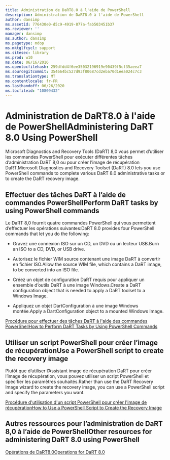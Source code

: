 ```yaml
---
title: Administration de DaRT8.0 à l'aide de PowerShell
description: Administration de DaRT8.0 à l'aide de PowerShell
author: dansimp
ms.assetid: 776430e0-d5c9-4919-877a-fab503451b37
ms.reviewer: ''
manager: dansimp
ms.author: dansimp
ms.pagetype: mdop
ms.mktglfcycl: support
ms.sitesec: library
ms.prod: w10
ms.date: 06/16/2016
ms.openlocfilehash: 259dfdd4f6ee35032196919e90439f5cf35aeea7
ms.sourcegitcommit: 354664bc527d93f80687cd2eba70d1eea024c7c3
ms.translationtype: MT
ms.contentlocale: fr-FR
ms.lasthandoff: 06/26/2020
ms.locfileid: "10809432"
---
```

# <span data-ttu-id="07d8a-103">Administration de DaRT8.0 à l'aide de PowerShell</span><span class="sxs-lookup"><span data-stu-id="07d8a-103">Administering DaRT 8.0 Using PowerShell</span></span>


<span data-ttu-id="07d8a-104">Microsoft Diagnostics and Recovery Tools (DaRT) 8,0 vous permet d’utiliser les commandes PowerShell pour exécuter différentes tâches d’administration DaRT 8,0 ou pour créer l’image de récupération DaRT.</span><span class="sxs-lookup"><span data-stu-id="07d8a-104">Microsoft Diagnostics and Recovery Toolset (DaRT) 8.0 lets you use PowerShell commands to complete various DaRT 8.0 administrative tasks or to create the DaRT recovery image.</span></span>

## <span data-ttu-id="07d8a-105">Effectuer des tâches DaRT à l’aide de commandes PowerShell</span><span class="sxs-lookup"><span data-stu-id="07d8a-105">Perform DaRT tasks by using PowerShell commands</span></span>


<span data-ttu-id="07d8a-106">Le DaRT 8,0 fournit quatre commandes PowerShell qui vous permettent d’effectuer les opérations suivantes:</span><span class="sxs-lookup"><span data-stu-id="07d8a-106">DaRT 8.0 provides four PowerShell commands that let you do the following:</span></span>

-   <span data-ttu-id="07d8a-107">Gravez une connexion ISO sur un CD, un DVD ou un lecteur USB.</span><span class="sxs-lookup"><span data-stu-id="07d8a-107">Burn an ISO to a CD, DVD, or USB drive.</span></span>

-   <span data-ttu-id="07d8a-108">Autorisez le fichier WIM source contenant une image DaRT à convertir en fichier ISO.</span><span class="sxs-lookup"><span data-stu-id="07d8a-108">Allow the source WIM file, which contains a DaRT image, to be converted into an ISO file.</span></span>

-   <span data-ttu-id="07d8a-109">Créez un objet de configuration DaRT requis pour appliquer un ensemble d’outils DaRT à une image Windows.</span><span class="sxs-lookup"><span data-stu-id="07d8a-109">Create a DaRT configuration object that is needed to apply a DaRT toolset to a Windows Image.</span></span>

-   <span data-ttu-id="07d8a-110">Appliquez un objet DartConfiguration à une image Windows montée.</span><span class="sxs-lookup"><span data-stu-id="07d8a-110">Apply a DartConfiguration object to a mounted Windows Image.</span></span>

[<span data-ttu-id="07d8a-111">Procédure pour effectuer des tâches DaRT à l'aide des commandes PowerShell</span><span class="sxs-lookup"><span data-stu-id="07d8a-111">How to Perform DaRT Tasks by Using PowerShell Commands</span></span>](how-to-perform-dart-tasks-by-using-powershell-commands-dart-8.md)

## <span data-ttu-id="07d8a-112">Utiliser un script PowerShell pour créer l’image de récupération</span><span class="sxs-lookup"><span data-stu-id="07d8a-112">Use a PowerShell script to create the recovery image</span></span>


<span data-ttu-id="07d8a-113">Plutôt que d’utiliser l’Assistant image de récupération DaRT pour créer l’image de récupération, vous pouvez utiliser un script PowerShell et spécifier les paramètres souhaités.</span><span class="sxs-lookup"><span data-stu-id="07d8a-113">Rather than use the DaRT Recovery Image wizard to create the recovery image, you can use a PowerShell script and specify the parameters you want.</span></span>

[<span data-ttu-id="07d8a-114">Procédure d'utilisation d'un script PowerShell pour créer l'image de récupération</span><span class="sxs-lookup"><span data-stu-id="07d8a-114">How to Use a PowerShell Script to Create the Recovery Image</span></span>](how-to-use-a-powershell-script-to-create-the-recovery-image-dart-8.md)

## <span data-ttu-id="07d8a-115">Autres ressources pour l’administration de DaRT 8,0 à l’aide de PowerShell</span><span class="sxs-lookup"><span data-stu-id="07d8a-115">Other resources for administering DaRT 8.0 using PowerShell</span></span>


[<span data-ttu-id="07d8a-116">Opérations de DaRT8.0</span><span class="sxs-lookup"><span data-stu-id="07d8a-116">Operations for DaRT 8.0</span></span>](operations-for-dart-80-dart-8.md)

 

 






